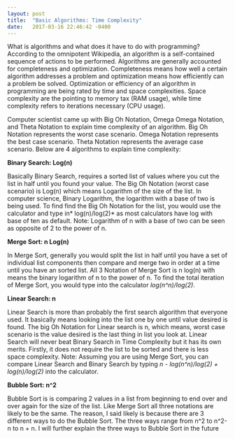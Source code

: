 ```yaml
---
layout: post
title:  "Basic Algorithms: Time Complexity"
date:   2017-03-16 22:46:42 -0400
---
```



What is algorithms and what does it have to do with programming? According to the omnipotent Wikipedia, an algorithm is a self-contained sequence of actions to be performed. Algorithms are generally accounted for completeness and optimization. Completeness means how well a certain algorithm addresses a problem and optimization means how efficiently can a problem be solved. Optimization or efficiency of an algorithm in programming are being rated by time and space complexities. Space complexity are the pointing to memory tax (RAM usage), while time complexity refers to iterations necessary (CPU usage).

Computer scientist came up with Big Oh Notation, Omega Omega Notation, and Theta Notation to explain time complexity of an algorithm. Big Oh Notation represents the worst case scenario.  Omega Notation represents the best case scenario. Theta Notation represents the average case scenario. Below are 4 algorithms to explain time complexity:

**Binary Search: Log(n)**

Basically Binary Search, requires a sorted list of values where you cut the list in half until you found your value. The Big Oh Notation (worst case scenario) is Log(n) which means Logarithm of the size of the list. In computer science, Binary Logarithm, the logarithm with a base of two is being used. To find find the Big Oh Notation for the list, you would use the calculator and type in* log(n)/log(2)* as most calculators have log with base of ten as default. Note: Logarithm of n with a base of two can be seen as opposite of 2 to the power of n.


**Merge Sort: n Log(n)**

In Merge Sort, generally you would split the list in half until you have a set of individual list components then compare and merge two in order at a time until you have an sorted list. All 3 Notation of Merge Sort is n log(n) with means the binary logarithm of n to the power of n. To find the total iteration of Merge Sort, you would type into the calculator *log(n^n)/log(2)*. 

**Linear Search: n**

Linear Search is more than probably the first search algorithm that everyone used. It basically means looking into the list one by one until value desired is found. The big Oh Notation for Linear search is n, which means,  worst case scenario is the value desired is the last thing in list you look at. Linear Search will never beat Binary Search in Time Complexity but it has its own merits. Firstly, it does not require the list to be sorted and there is less space complexity. Note: Assuming you are using Merge Sort, you can compare Linear Search and Binary Search by typing *n - log(n^n)/log(2) + log(n)/log(2)* into the calculator.

**Bubble Sort: n^2**

Bubble Sort is is comparing 2 values in a list from beginning to end over and over again for the size of the list. Like Merge Sort all three notations are likely to be the same. The reason, I said likely is because there are 3 different ways to do the Bubble Sort. The three ways range from n^2 to n^2-n to n + n. I will further explain the three ways to Bubble Sort in the future 
